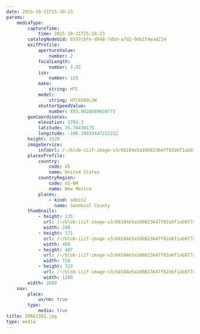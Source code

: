 ```yaml
---
date: 2015-10-11T15:10:23
params:
    mediaType:
        captureTime:
            time: 2015-10-11T15:10:23
        catalogNodeUid: 0197cbfe-d048-7dbd-a7d2-9db1f4ead224
        exifProfile:
            apertureValue:
                number: 2
            focalLength:
                number: 3.82
            iso:
                number: 125
            make:
                string: HTC
            model:
                string: HTC6500LVW
            shutterSpeedValue:
                number: 893.0028689038775
        geoCoordinates:
            elevation: 1703.3
            latitude: 35.78430175
            longitude: -106.28033447222222
        height: 1520
        imageService:
            infoUrl: /~/blob-iiif-image-v3/68184e5a3d0823647f82a6f1ab077a33e37cecf61b1df1767ae055329cd885d1/info.json
        placesProfile:
            country:
                code: US
                name: United States
            countryRegion:
                code: US-NM
                name: New Mexico
            places:
                - kind: admin2
                  name: Sandoval County
        thumbnails:
            - height: 135
              url: /~/blob-iiif-image-v3/68184e5a3d0823647f82a6f1ab077a33e37cecf61b1df1767ae055329cd885d1/full/240%2C135/0/default.jpg
              width: 240
            - height: 271
              url: /~/blob-iiif-image-v3/68184e5a3d0823647f82a6f1ab077a33e37cecf61b1df1767ae055329cd885d1/full/480%2C271/0/default.jpg
              width: 480
            - height: 407
              url: /~/blob-iiif-image-v3/68184e5a3d0823647f82a6f1ab077a33e37cecf61b1df1767ae055329cd885d1/full/720%2C407/0/default.jpg
              width: 720
            - height: 723
              url: /~/blob-iiif-image-v3/68184e5a3d0823647f82a6f1ab077a33e37cecf61b1df1767ae055329cd885d1/full/1280%2C723/0/default.jpg
              width: 1280
        width: 2688
    nav:
        place:
            us/nm: true
        type:
            media: true
title: IMAG2382.jpg
type: media
---
```


